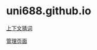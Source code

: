 # uni688.github.io

[上下文猜词](https://uni688.github.io/context.html)

[管理页面](https://uni688.github.io/admin.html)